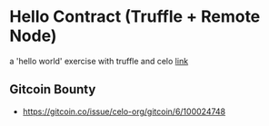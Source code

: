 # Hello Contract (Truffle + Remote Node)
a 'hello world' exercise with truffle and celo [link](https://docs.celo.org/developer-guide/start/hello-contract-remote-node)

## Gitcoin Bounty
- https://gitcoin.co/issue/celo-org/gitcoin/6/100024748
